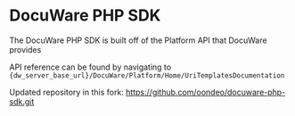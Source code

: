 # DocuWare PHP SDK

The DocuWare PHP SDK is built off of the Platform API that DocuWare provides

API reference can be found by navigating to `{dw_server_base_url}/DocuWare/Platform/Home/UriTemplatesDocumentation`

Updated repository in this fork: https://github.com/oondeo/docuware-php-sdk.git
